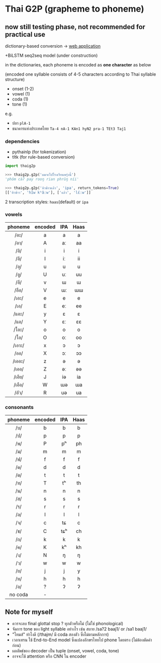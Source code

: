 # Thai G2P (grapheme to phoneme) 

## now still testing phase, not recommended for practical use  

dictionary-based conversion -> [web application](https://web.thaicorpus.tk/g2p)

+BiLSTM seq2seq model (under construction)


in the dictionaries, each phoneme is encoded as **one character** as below

(encoded one syllable consists of 4-5 characters according to Thai syllable structure)

- onset (1-2)
- vowel (1)
- coda (1)
- tone (1)

e.g.
- ปลา `plA-1`
- ธนาคารแห่งประเทศไทย `Ta-4 nA-1 KAn1 hyN2 pra-1 TEt3 Taj1`

### dependencies

- pythainlp (for tokenization)
- tltk (for rule-based conversion)

~~~python
import thaig2p

>>> thaig2p.g2p('ผมจะไปโรงเรียนพรุ่งนี้')
'phǒm càʔ pay rooŋ rian phrûŋ níi'

>>> thaig2p.g2p('หิวข้าวแล้ว', 'ipa', return_tokens=True)
[['หิวข้าว', 'hǐw kʰâːw'], ['แล้ว', 'lɛ́ːw']]
~~~

2 transcription styles: `haas`(default) or `ipa` 

### vowels

|phoneme|encoded|IPA|Haas|
|:-:|:-:|:-:|:-:|
|/อะ/|a|a|a|
|/อา/|A|aː|aa|
|/อิ/|i|i|i|
|/อี/|I|iː|ii|
|/อุ/|u|u|u|
|/อู/|U|uː|uu|
|/อึ/|v|ɯ|ɯ|
|/อือ/|V|ɯː|ɯɯ|
|/เอะ/|e|e|e|
|/เอ/|E|eː|ee|
|/แอะ/|y|ɛ|ɛ|
|/แอ/|Y|ɛː|ɛɛ|
|/โอะ/|o|o|o|
|/โอ/|O|oː|oo|
|/เอาะ/|x|ɔ|ɔ|
|/ออ/|X|ɔː|ɔɔ|
|/เออะ/|z|ə|ə|
|/เออ/|Z|əː|əə|
|/เอีย/|J|iə|ia|
|/เอือ/|W|ɯə|ɯa|
|/อัว/|R|uə|ua|

### consonants

|phoneme|encoded|IPA|Haas|
|:-:|:-:|:-:|:-:|
|/บ/|b|b|b|
|/ป/|p|p|p|
|/พ/|P|pʰ|ph|
|/ม/|m|m|m|
|/ฟ/|f|f|f|
|/ด/|d|d|d|
|/ต/|t|t|t|
|/ท/|T|tʰ|th|
|/น/|n|n|n|
|/ส/|s|s|s|
|/ร/|r|r|r|
|/ล/|l|l|l|
|/จ/|c|tɕ|c|
|/ช/|C|tɕʰ|ch|
|/ก/|k|k|k|
|/ค/|K|kʰ|kh|
|/ง/|N|ŋ|ŋ|
|/ว/|w|w|w|
|/ย/|j|j|y|
|/ห/|h|h|h|
|/อ/|?|ʔ|ʔ|
|no coda|-|||



## Note for myself

- ควรจะลบ final glottal stop ? ทุกตัวหรือไม่ (ไม่ใช่ phonological)
- จัดการ tone ของ light syllable อย่างไร เช่น สบาย /sa?2 baaj1/ or /sa1 baaj1/
- "ไทมส์" ทำไงดี (/thajm/ มี coda สองตัว ซึ่งไม่ตามหลักการ)
- เวลาเทรน ใช้ End-to-End model ซึ่งแปลงอักษรไทยไป phone โดยตรง (ไม่ต้องตัดคำก่อน)
- ผลลัพธ์ของ decoder เป็น tuple (onset, vowel, coda, tone)
- อาจจะใช้ attention หรือ CNN ใน encoder
